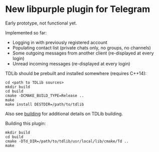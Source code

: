 # New libpurple plugin for Telegram

Early prototype, not functional yet.

Implemented so far:

* Logging in with previously registered account
* Populating contact list (private chats only, no groups, no channels)
* Some outgoing messages from another client (re-displayed at every login)
* Unread incoming messages (re-displayed at every login)

TDLib should be prebuilt and installed somewhere (requires C++14):
```
cd <path to TDLib sources>
mkdir build
cd build
cmake -DCMAKE_BUILD_TYPE=Release ..
make
make install DESTDIR=/path/to/tdlib
```
Also see [building](https://github.com/tdlib/td#building) for additional details on TDLib building.

Building this plugin:
```
mkdir build
cd build
cmake -DTd_DIR=/path/to/tdlib/usr/local/lib/cmake/Td ..
make
```
